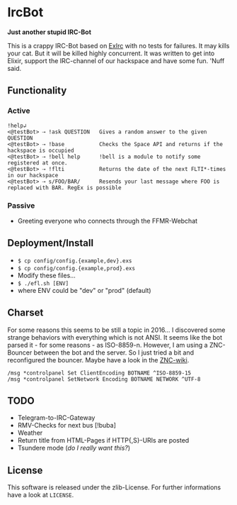 # IrcBot

**Just another stupid IRC-Bot**

This is a crappy IRC-Bot based on [ExIrc](https://github.com/bitwalker/exirc)
with no tests for failures. It may kills your cat. But it will be killed highly
concurrent. It was written to get into Elixir, support the IRC-channel of our
hackspace and have some fun. 'Nuff said.

## Functionality
### Active
```
!help↲
<@testBot> ⇢ !ask QUESTION   Gives a random answer to the given QUESTION
<@testBot> ⇢ !base           Checks the Space API and returns if the hackspace is occupied
<@testBot> ⇢ !bell help      !bell is a module to notify some registered at once.
<@testBot> ⇢ !flti           Returns the date of the next FLTI*-times in our hackspace
<@testBot> ⇢ s/FOO/BAR/      Resends your last message where FOO is replaced with BAR. RegEx is possible
```
### Passive
* Greeting everyone who connects through the FFMR-Webchat

## Deployment/Install
* `$ cp config/config.{example,dev}.exs`
* `$ cp config/config.{example,prod}.exs`
* Modify these files…
* `$ ./efl.sh [ENV]`
 * where ENV could be "dev" or "prod" (default)

## Charset
For some reasons this seems to be still a topic in 2016…
I discovered some strange behaviors with everything which is not ANSI. It seems
like the bot parsed it - for some reasons - as ISO-8859-n. However, I am using
a ZNC-Bouncer between the bot and the server.
So I just tried a bit and reconfigured the bouncer. Maybe have a look in the
[ZNC-wiki](http://wiki.znc.in/Charset).
```
/msg *controlpanel Set ClientEncoding BOTNAME ^ISO-8859-15
/msg *controlpanel SetNetwork Encoding BOTNAME NETWORK ^UTF-8
```

## TODO
* Telegram-to-IRC-Gateway
* RMV-Checks for next bus [!buba]
* Weather
* Return title from HTML-Pages if HTTP{,S}-URIs are posted
* Tsundere mode (*do I really want this?*)

## License
This software is released under the zlib-License. For further informations have
a look at `LICENSE`.
